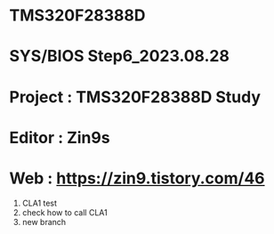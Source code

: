 # TMS320F28388D

# SYS/BIOS Step6_2023.08.28
# Project : TMS320F28388D Study
# Editor : Zin9s
# Web : https://zin9.tistory.com/46

1. CLA1 test
2. check how to call CLA1
3. new branch
